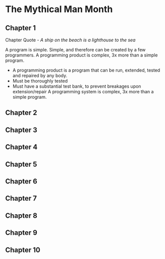 # The Mythical Man Month

## Chapter 1
Chapter Quote - *A ship on the beach is a lighthouse to the sea*

A program is simple. Simple, and therefore can be created by a few programmers.
A programming product is complex, 3x more than a simple program.
  - A programming product is a program that can be run, extended, tested and repaired by any body.
  - Must be thoroughly tested
  - Must have a substantial test bank, to prevent breakages upon extension/repair
A programming system is complex, 3x more than a simple program.

## Chapter 2
## Chapter 3
## Chapter 4
## Chapter 5
## Chapter 6
## Chapter 7
## Chapter 8
## Chapter 9
## Chapter 10
